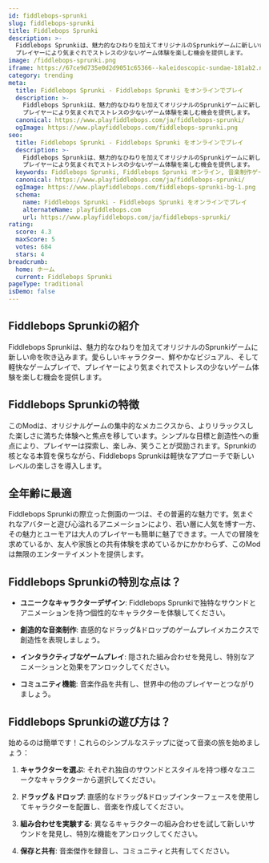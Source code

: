 ```yaml
---
id: fiddlebops-sprunki
slug: fiddlebops-sprunki
title: Fiddlebops Sprunki
description: >-
  Fiddlebops Sprunkiは、魅力的なひねりを加えてオリジナルのSprunkiゲームに新しい命を吹き込みます。
  プレイヤーにより気まぐれでストレスの少ないゲーム体験を楽しむ機会を提供します。
image: /fiddlebops-sprunki.png
iframe: https://67ce9d735e0d2d9051c65366--kaleidoscopic-sundae-181ab2.netlify.app/
category: trending
meta:
  title: Fiddlebops Sprunki - Fiddlebops Sprunki をオンラインでプレイ
  description: >-
    Fiddlebops Sprunkiは、魅力的なひねりを加えてオリジナルのSprunkiゲームに新しい命を吹き込みます。
    プレイヤーにより気まぐれでストレスの少ないゲーム体験を楽しむ機会を提供します。
  canonical: https://www.playfiddlebops.com/ja/fiddlebops-sprunki/
  ogImage: https://www.playfiddlebops.com/fiddlebops-sprunki.png
seo:
  title: Fiddlebops Sprunki - Fiddlebops Sprunki をオンラインでプレイ
  description: >-
    Fiddlebops Sprunkiは、魅力的なひねりを加えてオリジナルのSprunkiゲームに新しい命を吹き込みます。
    プレイヤーにより気まぐれでストレスの少ないゲーム体験を楽しむ機会を提供します。
  keywords: Fiddlebops Sprunki, Fiddlebops Sprunki オンライン, 音楽制作ゲーム, Sprunki
  canonical: https://www.playfiddlebops.com/ja/fiddlebops-sprunki/
  ogImage: https://www.playfiddlebops.com/fiddlebops-sprunki-bg-1.png
  schema:
    name: Fiddlebops Sprunki - Fiddlebops Sprunki をオンラインでプレイ
    alternateName: playfiddlebops.com
    url: https://www.playfiddlebops.com/ja/fiddlebops-sprunki/
rating:
  score: 4.3
  maxScore: 5
  votes: 684
  stars: 4
breadcrumb:
  home: ホーム
  current: Fiddlebops Sprunki
pageType: traditional
isDemo: false
---
```


## Fiddlebops Sprunkiの紹介

Fiddlebops Sprunkiは、魅力的なひねりを加えてオリジナルのSprunkiゲームに新しい命を吹き込みます。愛らしいキャラクター、鮮やかなビジュアル、そして軽快なゲームプレイで、プレイヤーにより気まぐれでストレスの少ないゲーム体験を楽しむ機会を提供します。

## Fiddlebops Sprunkiの特徴

このModは、オリジナルゲームの集中的なメカニクスから、よりリラックスした楽しさに満ちた体験へと焦点を移しています。シンプルな目標と創造性への重点により、プレイヤーは探索し、楽しみ、笑うことが奨励されます。Sprunkiの核となる本質を保ちながら、Fiddlebops Sprunkiは軽快なアプローチで新しいレベルの楽しさを導入します。

## 全年齢に最適

Fiddlebops Sprunkiの際立った側面の一つは、その普遍的な魅力です。気まぐれなアバターと遊び心溢れるアニメーションにより、若い層に人気を博す一方、その魅力とユーモアは大人のプレイヤーも簡単に魅了できます。一人での冒険を求めているか、友人や家族との共有体験を求めているかにかかわらず、このModは無限のエンターテイメントを提供します。

## Fiddlebops Sprunkiの特別な点は？

- **ユニークなキャラクターデザイン**: Fiddlebops Sprunkiで独特なサウンドとアニメーションを持つ個性的なキャラクターを体験してください。

- **創造的な音楽制作**: 直感的なドラッグ&ドロップのゲームプレイメカニクスで創造性を表現しましょう。

- **インタラクティブなゲームプレイ**: 隠された組み合わせを発見し、特別なアニメーションと効果をアンロックしてください。

- **コミュニティ機能**: 音楽作品を共有し、世界中の他のプレイヤーとつながりましょう。

## Fiddlebops Sprunkiの遊び方は？

始めるのは簡単です！これらのシンプルなステップに従って音楽の旅を始めましょう：

1. **キャラクターを選ぶ**: それぞれ独自のサウンドとスタイルを持つ様々なユニークなキャラクターから選択してください。

1. **ドラッグ＆ドロップ**: 直感的なドラッグ&ドロップインターフェースを使用してキャラクターを配置し、音楽を作成してください。

1. **組み合わせを実験する**: 異なるキャラクターの組み合わせを試して新しいサウンドを発見し、特別な機能をアンロックしてください。

1. **保存と共有**: 音楽傑作を録音し、コミュニティと共有してください。